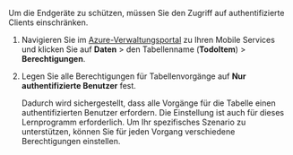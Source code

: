 
Um die Endgeräte zu schützen, müssen Sie den Zugriff auf authentifizierte Clients einschränken.

1. Navigieren Sie im [Azure-Verwaltungsportal](https://manage.windowsazure.com/) zu Ihren Mobile Services und klicken Sie auf **Daten** > den Tabellenname (**TodoItem**) > **Berechtigungen**. 

2. Legen Sie alle Berechtigungen für Tabellenvorgänge auf **Nur authentifizierte Benutzer** fest.

	 Dadurch wird sichergestellt, dass alle Vorgänge für die Tabelle einen authentifizierten Benutzer erfordern. Die Einstellung ist auch für dieses Lernprogramm erforderlich. Um Ihr spezifisches Szenario zu unterstützen, können Sie für jeden Vorgang verschiedene Berechtigungen einstellen.

<!---HONumber=62-->